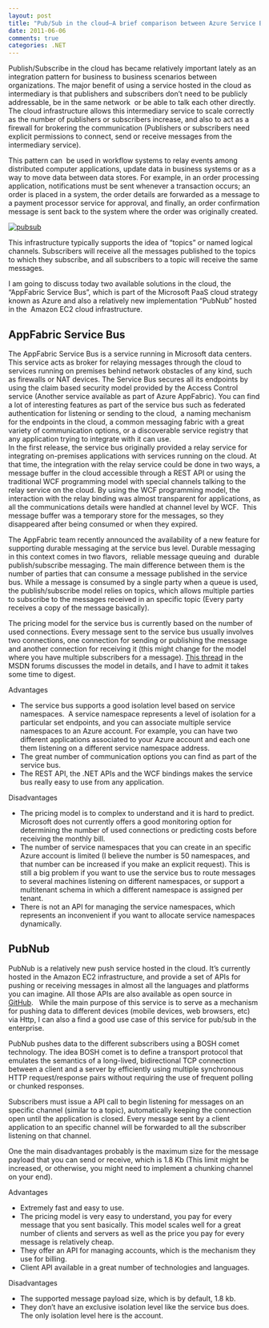```yaml
---
layout: post
title: "Pub/Sub in the cloud–A brief comparison between Azure Service Bus and PubNub"
date: 2011-06-06
comments: true
categories: .NET
---
```


Publish/Subscribe in the cloud has became relatively important lately as
an integration pattern for business to business scenarios between
organizations. The major benefit of using a service hosted in the cloud
as intermediary is that publishers and subscribers don’t need to be
publicly addressable, be in the same network  or be able to talk each
other directly. The cloud infrastructure allows this intermediary
service to scale correctly as the number of publishers or subscribers
increase, and also to act as a firewall for brokering the communication
(Publishers or subscribers need explicit permissions to connect, send or
receive messages from the intermediary service).

This pattern can  be used in workflow systems to relay events among
distributed computer applications, update data in business systems or as
a way to move data between data stores. For example, in an order
processing application, notifications must be sent whenever a
transaction occurs; an order is placed in a system, the order details
are forwarded as a message to a payment processor service for approval,
and finally, an order confirmation message is sent back to the system
where the order was originally created.

[![pubsub](http://weblogs.asp.net/blogs/cibrax/pubsub_thumb_5A6289CA.jpg "pubsub")](http://weblogs.asp.net/blogs/cibrax/pubsub_478E0620.jpg)

This infrastructure typically supports the idea of “topics” or named
logical channels. Subscribers will receive all the messages published to
the topics to which they subscribe, and all subscribers to a topic will
receive the same messages.

I am going to discuss today two available solutions in the cloud, the
“AppFabric Service Bus”, which is part of the Microsoft PaaS cloud
strategy known as Azure and also a relatively new implementation
“PubNub” hosted in the  Amazon EC2 cloud infrastructure.

AppFabric Service Bus
---------------------

The AppFabric Service Bus is a service running in Microsoft data
centers. This service acts as broker for relaying messages through the
cloud to services running on premises behind network obstacles of any
kind, such as firewalls or NAT devices. The Service Bus secures all its
endpoints by using the claim based security model provided by the Access
Control service (Another service available as part of Azure AppFabric).
You can find a lot of interesting features as part of the service bus
such as federated authentication for listening or sending to the cloud, 
a naming mechanism for the endpoints in the cloud, a common messaging
fabric with a great variety of communication options, or a discoverable
service registry that any application trying to integrate with it can
use. \
In the first release, the service bus originally provided a relay
service for integrating on-premises applications with services running
on the cloud. At that time, the integration with the relay service could
be done in two ways, a message buffer in the cloud accessible through a
REST API or using the traditional WCF programming model with special
channels talking to the relay service on the cloud. By using the WCF
programming model, the interaction with the relay binding was almost
transparent for applications, as all the communications details were
handled at channel level by WCF.  This message buffer was a temporary
store for the messages, so they disappeared after being consumed or when
they expired.

The AppFabric team recently announced the availability of a new feature
for supporting durable messaging at the service bus level. Durable
messaging in this context comes in two flavors,  reliable message
queuing and  durable publish/subscribe messaging. The main difference
between them is the number of parties that can consume a message
published in the service bus. While a message is consumed by a single
party when a queue is used, the publish/subscribe model relies on
topics, which allows multiple parties to subscribe to the messages
received in an specific topic (Every party receives a copy of the
message basically).

The pricing model for the service bus is currently based on the number
of used connections. Every message sent to the service bus usually
involves two connections, one connection for sending or publishing the
message and another connection for receiving it (this might change for
the model where you have multiple subscribers for a message). [This
thread](http://social.msdn.microsoft.com/Forums/en-US/netservices/thread/11d687db-7b3f-4148-8e81-48a8290f8146/)
in the MSDN forums discusses the model in details, and I have to admit
it takes some time to digest.

Advantages

-   The service bus supports a good isolation level based on service
    namespaces.  A service namespace represents a level of isolation for
    a particular set endpoints, and you can associate multiple service
    namespaces to an Azure account. For example, you can have two
    different applications associated to your Azure account and each one
    them listening on a different service namespace address.
-   The great number of communication options you can find as part of
    the service bus.
-   The REST API, the .NET APIs and the WCF bindings makes the service
    bus really easy to use from any application.

Disadvantages

-   The pricing model is to complex to understand and it is hard to
    predict. Microsoft does not currently offers a good monitoring
    option for determining the number of used connections or predicting
    costs before receiving the monthly bill.
-   The number of service namespaces that you can create in an specific
    Azure account is limited (I believe the number is 50 namespaces, and
    that number can be increased if you make an explicit request). This
    is still a big problem if you want to use the service bus to route
    messages to several machines listening on different namespaces, or
    support a multitenant schema in which a different namespace is
    assigned per tenant. 
-   There is not an API for managing the service namespaces, which
    represents an inconvenient if you want to allocate service
    namespaces dynamically.

PubNub
------

PubNub is a relatively new push service hosted in the cloud. It’s
currently hosted in the Amazon EC2 infrastructure, and provide a set of
APIs for pushing or receiving messages in almost all the languages and
platforms you can imagine. All those APIs are also available as open
source in [GitHub](https://github.com/pubnub/pubnub-api).   While the
main purpose of this service is to serve as a mechanism for pushing data
to different devices (mobile devices, web browsers, etc) via Http, I can
also a find a good use case of this service for pub/sub in the
enterprise.

PubNub pushes data to the different subscribers using a BOSH comet
technology. The idea BOSH comet is to define a transport protocol that
emulates the semantics of a long-lived, bidirectional TCP connection
between a client and a server by efficiently using multiple synchronous
HTTP request/response pairs without requiring the use of frequent
polling or chunked responses.

Subscribers must issue a API call to begin listening for messages on an
specific channel (similar to a topic), automatically keeping the
connection open until the application is closed. Every message sent by a
client application to an specific channel will be forwarded to all the
subscriber listening on that channel.

One the main disadvantages probably is the maximum size for the message
payload that you can send or receive, which is 1.8 Kb (This limit might
be increased, or otherwise, you might need to implement a chunking
channel on your end).

Advantages

-   Extremely fast and easy to use.
-   The pricing model is very easy to understand, you pay for every
    message that you sent basically. This model scales well for a great
    number of clients and servers as well as the price you pay for every
    message is relatively cheap.
-   They offer an API for managing accounts, which is the mechanism they
    use for billing.
-   Client API available in a great number of technologies and
    languages.

Disadvantages

-   The supported message payload size, which is by default, 1.8 kb.
-   They don’t have an exclusive isolation level like the service bus
    does. The only isolation level here is the account.


